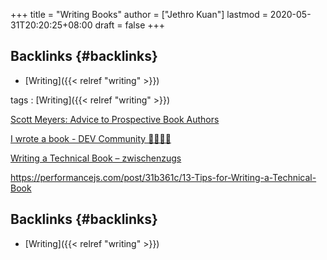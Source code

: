 +++
title = "Writing Books"
author = ["Jethro Kuan"]
lastmod = 2020-05-31T20:20:25+08:00
draft = false
+++

## Backlinks {#backlinks}

- [Writing]({{< relref "writing" >}})

tags
: [Writing]({{< relref "writing" >}})

[Scott Meyers: Advice to Prospective Book Authors](https://www.aristeia.com/authorAdvice.html)

[I wrote a book - DEV Community 👩‍💻👨‍💻](https://dev.to/trickvi/i-wrote-a-book-lfg)

[Writing a Technical Book – zwischenzugs](https://zwischenzugs.com/2016/05/15/writing-a-technical-book/)

<https://performancejs.com/post/31b361c/13-Tips-for-Writing-a-Technical-Book>

## Backlinks {#backlinks}

- [Writing]({{< relref "writing" >}})
